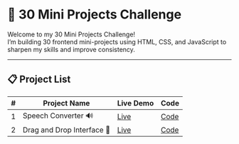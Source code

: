 # 🚀 30 Mini Projects Challenge

Welcome to my 30 Mini Projects Challenge!  
I’m building 30 frontend mini-projects using HTML, CSS, and JavaScript to sharpen my skills and improve consistency.

---

## 📋 Project List

| # | Project Name              | Live Demo                                                | Code                                                                 |
|--|----------------------------|----------------------------------------------------------|----------------------------------------------------------------------|
| 1 | Speech Converter 🔊        | [Live](https://priyanshu-speech-converter.netlify.app/) | [Code](https://github.com/PriyanshuKumar7/30-Mini-Projects/blob/main/Speech%20Converter/index.html) |
| 2 | Drag and Drop Interface 🧩 | [Live](https://priyanshu-drag-drop-interface.netlify.app/) | [Code](https://github.com/PriyanshuKumar7/30-Mini-Projects/blob/main/Darg-Drop/index.html)          |
